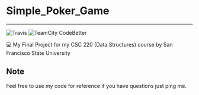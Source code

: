 # Simple_Poker_Game 
---
![Travis](https://img.shields.io/badge/java-passing-blue.svg) 
![TeamCity CodeBetter](https://img.shields.io/teamcity/codebetter/bt428.svg)

💻 My Final Project for my CSC 220 (Data Structures) course by San Francisco State University

## Note
Feel free to use my code for reference if you have questions just ping me. 

